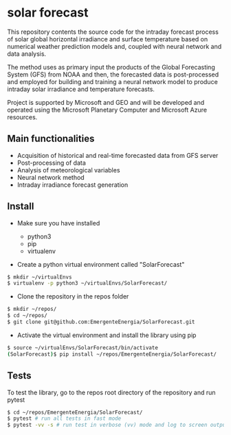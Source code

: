 # solar forecast
This repository contents the source code for the intraday forecast process of solar global horizontal irradiance and surface temperature based on numerical weather prediction models and, coupled with neural network and data analysis.

The method uses as primary input the products of the Global Forecasting System (GFS) from NOAA and then, the forecasted data is post-processed and employed for building and training a neural network model to produce intraday solar irradiance and temperature forecasts. 

Project is supported by Microsoft and GEO and will be developed and operated using the Microsoft Planetary Computer and Microsoft Azure resources.


## Main functionalities

* Acquisition of historical and real-time forecasted data from GFS server
* Post-processing of data
* Analysis of meteorological variables
* Neural network method
* Intraday irradiance forecast generation

## Install

* Make sure you have installed 
    - python3
    - pip 
    - virtualenv

* Create a python virtual environment called "SolarForecast"

```bash
$ mkdir ~/virtualEnvs
$ virtualenv -p python3 ~/virtualEnvs/SolarForecast/
```

* Clone the repository in the repos folder 

```bash
$ mkdir ~/repos/
$ cd ~/repos/
$ git clone git@github.com:EmergenteEnergia/SolarForecast.git
```

* Activate the virtual environment and install the library using pip

```bash
$ source ~/virtualEnvs/SolarForecast/bin/activate
(SolarForecast)$ pip install ~/repos/EmergenteEnergia/SolarForecast/
```

## Tests

To test the library, go to the repos root directory of the repository and run pytest

```bash
$ cd ~/repos/EmergenteEnergia/SolarForecast/
$ pytest # run all tests in fast mode
$ pytest -vv -s # run test in verbose (vv) mode and log to screen output (s) 
```
